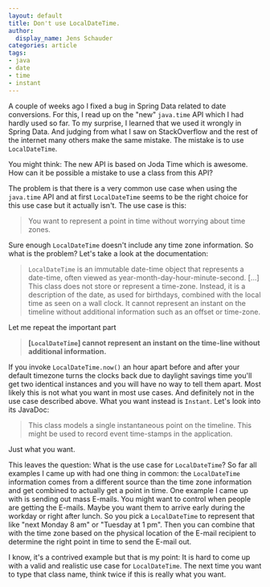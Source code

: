 ```yaml
---
layout: default
title: Don't use LocalDateTime.
author:
  display_name: Jens Schauder
categories: article
tags:
- java
- date
- time
- instant
---
```


A couple of weeks ago I fixed a bug in Spring Data related to date conversions.
For this, I read up on the "new" `java.time` API which I had hardly used so far.
To my surprise, I learned that we used it wrongly in Spring Data.
And judging from what I saw on StackOverflow and the rest of the internet many others make the same mistake.
The mistake is to use `LocalDateTime`.

You might think: The new API is based on Joda Time which is awesome.
How can it be possible a mistake to use a class from this API?

The problem is that there is a very common use case when using the `java.time` API and at first `LocalDateTime` seems to be the right choice for this use case but it actually isn't.
The use case is this:

> You want to represent a point in time without worrying about time zones.

Sure enough `LocalDateTime` doesn't include any time zone information. 
So what is the problem?
Let's take a look at the documentation:

> `LocalDateTime` is an immutable date-time object that represents a date-time,
    often viewed as year-month-day-hour-minute-second.
    [...]
    This class does not store or represent a time-zone.
    Instead, it is a description of the date, as used for birthdays, combined with
    the local time as seen on a wall clock.
    It cannot represent an instant on the timeline without additional information
    such as an offset or time-zone.
    
Let me repeat the important part

> **[`LocalDateTime`] cannot represent an instant on the time-line without additional information.**

If you invoke `LocalDateTime.now()` an hour apart before and after your default timezone turns the clocks back due to daylight savings time you'll get two identical instances and you will have no way to tell them apart.
Most likely this is not what you want in most use cases.
And definitely not in the use case described above.
What you want instead is `Instant`.
Let's look into its JavaDoc:

> This class models a single instantaneous point on the timeline.
  This might be used to record event time-stamps in the application.
  
Just what you want.

This leaves the question: What is the use case for `LocalDateTime`?
So far all examples I came up with had one thing in common: the `LocalDateTime` information comes from a different source than the time zone information and get combined to actually get a point in time. 
One example I came up with is sending out mass E-mails.
You might want to control when people are getting the E-mails. 
Maybe you want them to arrive early during the workday or right after lunch.
So you pick a `LocalDateTime` to represent that like "next Monday 8 am" or "Tuesday at 1 pm". 
Then you can combine that with the time zone based on the physical location of the E-mail recipient to determine the right point in time to send the E-mail out.

I know, it's a contrived example but that is my point: It is hard to come up with a valid and realistic use case for `LocalDateTime`.
The next time you want to type that class name, think twice if this is really what you want.